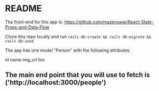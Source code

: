 # README

The front-end for this app is: https://github.com/mazenswar/React-State-Props-and-Data-Flow

Clone this repo locally and  run `rails db:create && rails db:migrate && rails db:seed`

The app has one model "Person" with the following attributes:

Id
name
img_url
bio

## The main end point that you will use to fetch is ('http://localhost:3000/people')
